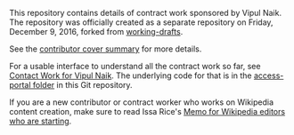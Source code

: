 This repository contains details of contract work sponsored by Vipul Naik. The repository was officially created as a separate repository on Friday, December 9, 2016, forked from [working-drafts](https://github.com/vipulnaik/working-drafts).

See the [contributor cover summary](https://github.com/vipulnaik/contractwork/blob/master/contributor-cover-summary.mediawiki) for more details.

For a usable interface to understand all the contract work so far, see [Contact Work for Vipul Naik](https://contractwork.vipulnaik.com). The underlying code for that is in the [access-portal folder](https://github.com/vipulnaik/contractwork/tree/master/access-portal/) in this Git repository.

If you are a new contributor or contract worker who works on Wikipedia content creation, make sure to read Issa Rice's [Memo for Wikipedia editors who are starting](https://exp.issarice.com/wikipedia.html).


